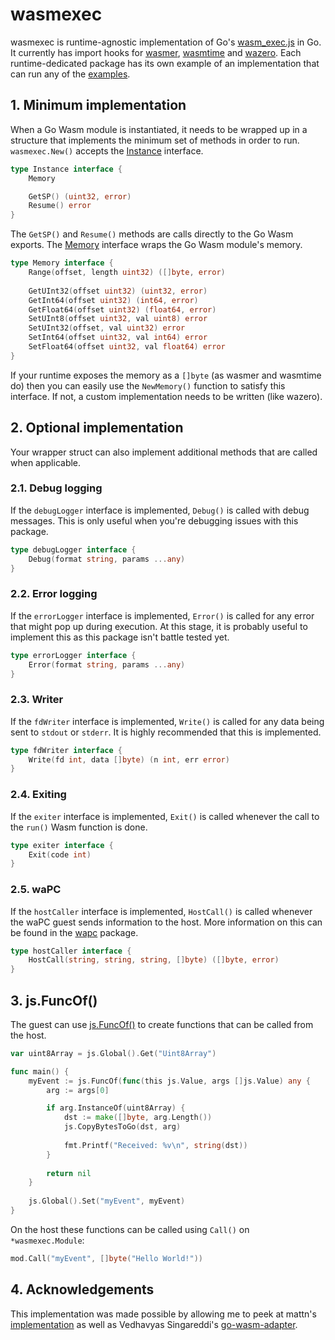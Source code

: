 # wasmexec
wasmexec is runtime-agnostic implementation of Go's [wasm_exec.js](https://github.com/golang/go/blob/master/misc/wasm/wasm_exec.js) in Go. It currently has import hooks for [wasmer](wasmerexec/), [wasmtime](wasmtimexec/) and [wazero](wazeroexec/). Each runtime-dedicated package has its own example of an implementation that can run any of the [examples](examples/).

## 1. Minimum implementation
When a Go Wasm module is instantiated, it needs to be wrapped up in a structure that implements the minimum set of methods in order to run. `wasmexec.New()` accepts the [Instance](instance.go) interface.


```go
type Instance interface {
    Memory

    GetSP() (uint32, error)
    Resume() error
}
```

The `GetSP()` and `Resume()` methods are calls directly to the Go Wasm exports. The [Memory](memory.go) interface wraps the Go Wasm module's memory.

```go
type Memory interface {
    Range(offset, length uint32) ([]byte, error)
		
    GetUInt32(offset uint32) (uint32, error)
    GetInt64(offset uint32) (int64, error)
    GetFloat64(offset uint32) (float64, error)
    SetUInt8(offset uint32, val uint8) error
    SetUInt32(offset, val uint32) error
    SetInt64(offset uint32, val int64) error
    SetFloat64(offset uint32, val float64) error
}
```

If your runtime exposes the memory as a `[]byte` (as wasmer and wasmtime do) then you can easily use the `NewMemory()` function to satisfy this interface. If not, a custom implementation needs to be written (like wazero).

## 2. Optional implementation
Your wrapper struct can also implement additional methods that are called when applicable.

### 2.1. Debug logging
If the `debugLogger` interface is implemented, `Debug()` is called with debug messages. This is only useful when you're debugging issues with this package.

```go
type debugLogger interface {
    Debug(format string, params ...any)
}
```

### 2.2. Error logging
If the `errorLogger` interface is implemented, `Error()` is called for any error that might pop up during execution. At this stage, it is probably useful to implement this as this package isn't battle tested yet.

```go
type errorLogger interface {
    Error(format string, params ...any)
}
```

### 2.3. Writer
If the `fdWriter` interface is implemented, `Write()` is called for any data being sent to `stdout` or `stderr`. It is highly recommended that this is implemented.

```go
type fdWriter interface {
    Write(fd int, data []byte) (n int, err error)
}

```

### 2.4. Exiting
If the `exiter` interface is implemented, `Exit()` is called whenever the call to the `run()` Wasm function is done.

```go
type exiter interface {
    Exit(code int)
}
```

### 2.5. waPC
If the `hostCaller` interface is implemented, `HostCall()` is called whenever the waPC guest sends information to the host. More information on this can be found in the [wapc](wapc/) package.

```go
type hostCaller interface {
    HostCall(string, string, string, []byte) ([]byte, error)
}
```

## 3. js.FuncOf()
The guest can use [js.FuncOf()](https://pkg.go.dev/syscall/js#FuncOf) to create functions that can be called from the host.

```go
var uint8Array = js.Global().Get("Uint8Array")

func main() {
    myEvent := js.FuncOf(func(this js.Value, args []js.Value) any {
        arg := args[0]

        if arg.InstanceOf(uint8Array) {
            dst := make([]byte, arg.Length())
            js.CopyBytesToGo(dst, arg)
						
            fmt.Printf("Received: %v\n", string(dst))
        }
				
        return nil
    }
		
    js.Global().Set("myEvent", myEvent)
}
```

On the host these functions can be called using `Call()` on `*wasmexec.Module`:

```go
mod.Call("myEvent", []byte("Hello World!"))
```

## 4. Acknowledgements
This implementation was made possible by allowing me to peek at mattn's [implementation](https://github.com/mattn/gowasmer/) as well as Vedhavyas Singareddi's [go-wasm-adapter](https://github.com/go-wasm-adapter/go-wasm/).
